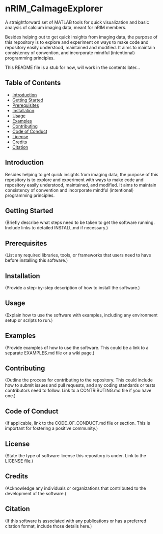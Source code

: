 # nRIM_CaImageExplorer
A straightforward set of MATLAB tools for quick visualization and basic analysis of calcium imaging data, meant for nRIM members.

Besides helping out to get quick insights from imaging data, the purpose of this repository is to explore and experiment on ways to make code and repository easily understood, maintained and modified. It aims to maintain consistency of convention, and incorporate mindful (intentional) programming principles.

This README file is a stub for now, will work in the contents later... 

## Table of Contents
- [Introduction](#introduction)
- [Getting Started](#getting-started)
- [Prerequisites](#prerequisites)
- [Installation](#installation)
- [Usage](#usage)
- [Examples](#examples)
- [Contributing](#contributing)
- [Code of Conduct](#code-of-conduct)
- [License](#license)
- [Credits](#credits)
- [Citation](#citation)

## Introduction
Besides helping to get quick insights from imaging data, the purpose of this repository is to explore and experiment with ways to make code and repository easily understood, maintained, and modified. It aims to maintain consistency of convention and incorporate mindful (intentional) programming principles.

## Getting Started
(Briefly describe what steps need to be taken to get the software running. Include links to detailed INSTALL.md if necessary.)

## Prerequisites
(List any required libraries, tools, or frameworks that users need to have before installing this software.)

## Installation
(Provide a step-by-step description of how to install the software.)

## Usage
(Explain how to use the software with examples, including any environment setup or scripts to run.)

## Examples
(Provide examples of how to use the software. This could be a link to a separate EXAMPLES.md file or a wiki page.)

## Contributing
(Outline the process for contributing to the repository. This could include how to submit issues and pull requests, and any coding standards or tests contributors need to follow. Link to a CONTRIBUTING.md file if you have one.)

## Code of Conduct
(If applicable, link to the CODE_OF_CONDUCT.md file or section. This is important for fostering a positive community.)

## License
(State the type of software license this repository is under. Link to the LICENSE file.)

## Credits
(Acknowledge any individuals or organizations that contributed to the development of the software.)

## Citation
(If this software is associated with any publications or has a preferred citation format, include those details here.)
